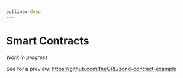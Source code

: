 ```yaml
---
outline: deep
---
```

# Smart Contracts

_Work in progress_

See for a preview: https://github.com/theQRL/zond-contract-example